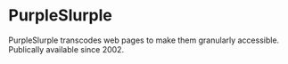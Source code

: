 # PurpleSlurple
PurpleSlurple transcodes web pages to make them granularly accessible.
Publically available since 2002.

